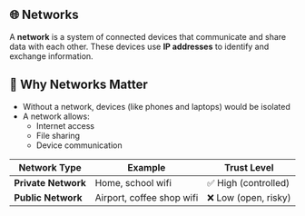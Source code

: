 ## 🌐 Networks
A **network** is a system of connected devices that communicate and share data with each other. These devices use **IP addresses** to identify and exchange information.

## 🧠 Why Networks Matter
- Without a network, devices (like phones and laptops) would be isolated
- A network allows:
  - Internet access
  - File sharing
  - Device communication

| Network Type     | Example               | Trust Level      |
|------------------|------------------------|------------------|
| **Private Network** | Home, school wifi   | ✅ High (controlled) |
| **Public Network**  | Airport, coffee shop wifi | ❌ Low (open, risky)  |
